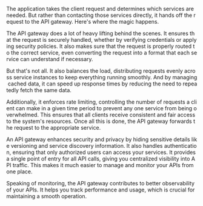 The application takes the client request and determines which services are needed. But rather than contacting those services directly, it hands off the request to the API gateway. Here's where the magic happens.

The API gateway does a lot of heavy lifting behind the scenes. It ensures that the request is securely handled, whether by verifying credentials or applying security policies. It also makes sure that the request is properly routed to the correct service, even converting the request into a format that each service can understand if necessary.

But that's not all. It also balances the load, distributing requests evenly across service instances to keep everything running smoothly. And by managing cached data, it can speed up response times by reducing the need to repeatedly fetch the same data.

Additionally, it enforces rate limiting, controlling the number of requests a client can make in a given time period to prevent any one service from being overwhelmed. This ensures that all clients receive consistent and fair access to the system's resources. Once all this is done, the API gateway forwards the request to the appropriate service.

An API gateway enhances security and privacy by hiding sensitive details like versioning and service discovery information. It also handles authentication, ensuring that only authorized users can access your services. It provides a single point of entry for all API calls, giving you centralized visibility into API traffic. This makes it much easier to manage and monitor your APIs from one place.

Speaking of monitoring, the API gateway contributes to better observability of your APIs. It helps you track performance and usage, which is crucial for maintaining a smooth operation.